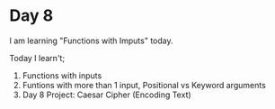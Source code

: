 # Day 8
I am learning "Functions with Imputs" today.

Today I learn't;
1. Functions with inputs
2. Funtions with more than 1 input, Positional vs Keyword arguments
3. Day 8 Project: Caesar Cipher (Encoding Text)